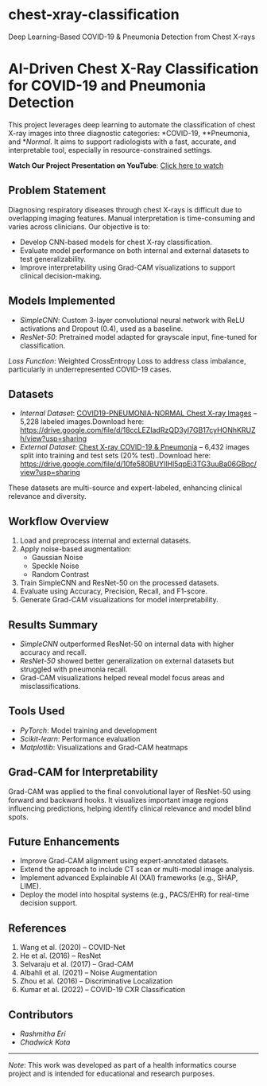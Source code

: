 # chest-xray-classification
Deep Learning-Based COVID-19 &amp; Pneumonia Detection from Chest X-rays
# AI-Driven Chest X-Ray Classification for COVID-19 and Pneumonia Detection

This project leverages deep learning to automate the classification of chest X-ray images into three diagnostic categories: *COVID-19, **Pneumonia, and **Normal*. It aims to support radiologists with a fast, accurate, and interpretable tool, especially in resource-constrained settings.

**Watch Our Project Presentation on YouTube**: [Click here to watch](https://youtu.be/_ALUAdxjZF8)

##  Problem Statement

Diagnosing respiratory diseases through chest X-rays is difficult due to overlapping imaging features. Manual interpretation is time-consuming and varies across clinicians. Our objective is to:

- Develop CNN-based models for chest X-ray classification.
- Evaluate model performance on both internal and external datasets to test generalizability.
- Improve interpretability using Grad-CAM visualizations to support clinical decision-making.

## Models Implemented

- *SimpleCNN*: Custom 3-layer convolutional neural network with ReLU activations and Dropout (0.4), used as a baseline.
- *ResNet-50*: Pretrained model adapted for grayscale input, fine-tuned for classification.

*Loss Function*: Weighted CrossEntropy Loss to address class imbalance, particularly in underrepresented COVID-19 cases.

##  Datasets

- *Internal Dataset*: [COVID19-PNEUMONIA-NORMAL Chest X-ray Images](https://www.kaggle.com/datasets/sachinkumar413/covid-pneumonia-normal-chestxray-images) – 5,228 labeled images.Download here: https://drive.google.com/file/d/18ccLEZIadRzQD3yI7GB17cyHONhKRUZh/view?usp=sharing 
- *External Dataset*: [Chest X-ray COVID-19 & Pneumonia](https://www.kaggle.com/datasets/prashant268/chest-xray-covid19-pneumonia) – 6,432 images split into training and test sets (20% test)..Download here: https://drive.google.com/file/d/10fe580BUYlIHl5qpEi3TG3uuBa06GBqc/view?usp=sharing 

These datasets are multi-source and expert-labeled, enhancing clinical relevance and diversity.

##  Workflow Overview

1. Load and preprocess internal and external datasets.
2. Apply noise-based augmentation:
   - Gaussian Noise
   - Speckle Noise
   - Random Contrast
3. Train SimpleCNN and ResNet-50 on the processed datasets.
4. Evaluate using Accuracy, Precision, Recall, and F1-score.
5. Generate Grad-CAM visualizations for model interpretability.

##  Results Summary

- *SimpleCNN* outperformed ResNet-50 on internal data with higher accuracy and recall.
- *ResNet-50* showed better generalization on external datasets but struggled with pneumonia recall.
- Grad-CAM visualizations helped reveal model focus areas and misclassifications.

##  Tools Used

- *PyTorch*: Model training and development  
- *Scikit-learn*: Performance evaluation  
- *Matplotlib*: Visualizations and Grad-CAM heatmaps

## Grad-CAM for Interpretability

Grad-CAM was applied to the final convolutional layer of ResNet-50 using forward and backward hooks. It visualizes important image regions influencing predictions, helping identify clinical relevance and model blind spots.

##  Future Enhancements

- Improve Grad-CAM alignment using expert-annotated datasets.
- Extend the approach to include CT scan or multi-modal image analysis.
- Implement advanced Explainable AI (XAI) frameworks (e.g., SHAP, LIME).
- Deploy the model into hospital systems (e.g., PACS/EHR) for real-time decision support.

##  References

1. Wang et al. (2020) – COVID-Net  
2. He et al. (2016) – ResNet  
3. Selvaraju et al. (2017) – Grad-CAM  
4. Albahli et al. (2021) – Noise Augmentation  
5. Zhou et al. (2016) – Discriminative Localization  
6. Kumar et al. (2022) – COVID-19 CXR Classification

##  Contributors

- *Rashmitha Eri*  
- *Chadwick Kota*

---

*Note*: This work was developed as part of a health informatics course project and is intended for educational and research purposes.
